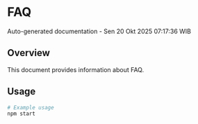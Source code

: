 # FAQ

Auto-generated documentation - Sen 20 Okt 2025 07:17:36 WIB

## Overview

This document provides information about FAQ.

## Usage

```bash
# Example usage
npm start
```
